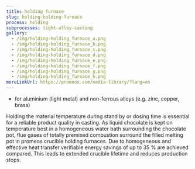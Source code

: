 ```yaml
---
title: holding furnace
slug: holding-holding-furnace
process: holding
subprocesses: light-alloy-casting
gallery:
  - /img/holding-holding_furnace_a.png
  - /img/holding-holding_furnace_b.png
  - /img/holding-holding_furnace_c.png
  - /img/holding-holding_furnace_d.png
  - /img/holding-holding_furnace_e.png
  - /img/holding-holding_furnace_f.png
  - /img/holding-holding_furnace_g.png
  - /img/holding-holding_furnace_h.png
moreLinkUrl: https://promeos.com/media-library/?lang=en
---
```

* for aluminium (light metal) and non-ferrous alloys (e.g. zinc, copper, brass) 

Holding the material temperature during stand by or dosing time is essential for a reliable product quality in casting. As liquid chocolate is kept on temperature best in a homogeneous water bath surrounding the chocolate pot, flue gases of totally premixed combustion surround the filled melting pot in promeos crucible holding furnaces. Due to homogeneous and effective heat transfer verifiable energy savings of up to 35 % are achieved compared. This leads to extended crucible lifetime and reduces production stops.

